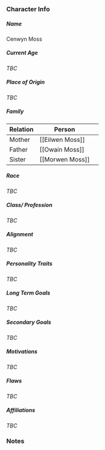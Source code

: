### Character Info
##### Name 
Cenwyn Moss
##### Current Age
*TBC*
##### Place of Origin
*TBC*
##### Family
| Relation | Person |  |
| ---- | ---- | ---- |
| Mother | [[Eilwen Moss]] |  |
| Father | [[Owain Moss]] |  |
| Sister | [[Morwen Moss]] |  |

##### Race
*TBC*
##### Class/ Profession
*TBC*
##### Alignment
*TBC*
##### Personality Traits
*TBC*
##### Long Term Goals
*TBC*
##### Secondary Goals
*TBC*
##### Motivations
*TBC*
##### Flaws
*TBC*
##### Affiliations
*TBC*
### Notes

